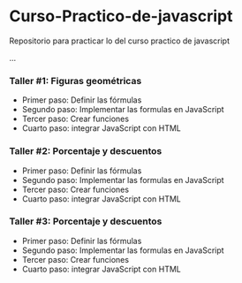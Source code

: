 # Curso-Practico-de-javascript
Repositorio para practicar lo del curso practico de javascript

...

### Taller #1: Figuras geométricas

- Primer paso: Definir las fórmulas
- Segundo paso: Implementar las formulas en JavaScript
- Tercer paso: Crear funciones
- Cuarto paso: integrar JavaScript con HTML

### Taller #2: Porcentaje y descuentos

- Primer paso: Definir las fórmulas
- Segundo paso: Implementar las formulas en JavaScript
- Tercer paso: Crear funciones
- Cuarto paso: integrar JavaScript con HTML

### Taller #3: Porcentaje y descuentos

- Primer paso: Definir las fórmulas
- Segundo paso: Implementar las formulas en JavaScript
- Tercer paso: Crear funciones
- Cuarto paso: integrar JavaScript con HTML